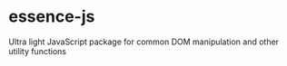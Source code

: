 # essence-js
Ultra light JavaScript package for common DOM manipulation and other utility functions
